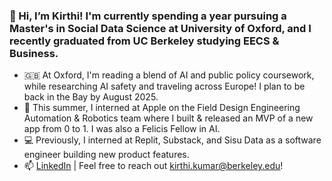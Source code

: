 
### 👋 Hi, I’m Kirthi! I'm currently spending a year pursuing a Master's in Social Data Science at University of Oxford, and I recently graduated from UC Berkeley studying EECS & Business.
* 🇬🇧 At Oxford, I'm reading a blend of AI and public policy coursework, while researching AI safety and traveling across Europe! I plan to be back in the Bay by August 2025.
* 🤖 This summer, I interned at Apple on the Field Design Engineering Automation & Robotics team where I built & released an MVP of a new app from 0 to 1. I was also a Felicis Fellow in AI.
* 💻 Previously, I interned at Replit, Substack, and Sisu Data as a software engineer building new product features. 
* 📫 [LinkedIn](https://www.linkedin.com/in/kirthi-kumar/) | Feel free to reach out [kirthi.kumar@berkeley.edu](kirthi.kumar@berkeley.edu)!
